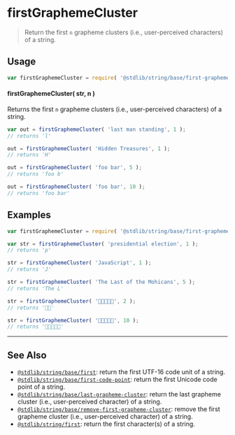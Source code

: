 <!--

@license Apache-2.0

Copyright (c) 2023 The Stdlib Authors.

Licensed under the Apache License, Version 2.0 (the "License");
you may not use this file except in compliance with the License.
You may obtain a copy of the License at

   http://www.apache.org/licenses/LICENSE-2.0

Unless required by applicable law or agreed to in writing, software
distributed under the License is distributed on an "AS IS" BASIS,
WITHOUT WARRANTIES OR CONDITIONS OF ANY KIND, either express or implied.
See the License for the specific language governing permissions and
limitations under the License.

-->

# firstGraphemeCluster

> Return the first `n` grapheme clusters (i.e., user-perceived characters) of a string.

<section class="usage">

## Usage

```javascript
var firstGraphemeCluster = require( '@stdlib/string/base/first-grapheme-cluster' );
```

#### firstGraphemeCluster( str, n )

Returns the first `n` grapheme clusters (i.e., user-perceived characters) of a string.

```javascript
var out = firstGraphemeCluster( 'last man standing', 1 );
// returns 'l'

out = firstGraphemeCluster( 'Hidden Treasures', 1 );
// returns 'H'

out = firstGraphemeCluster( 'foo bar', 5 );
// returns 'foo b'

out = firstGraphemeCluster( 'foo bar', 10 );
// returns 'foo bar'
```

</section>

<!-- /.usage -->

<section class="examples">

## Examples

<!-- eslint no-undef: "error" -->

```javascript
var firstGraphemeCluster = require( '@stdlib/string/base/first-grapheme-cluster' );

var str = firstGraphemeCluster( 'presidential election', 1 );
// returns 'p'

str = firstGraphemeCluster( 'JavaScript', 1 );
// returns 'J'

str = firstGraphemeCluster( 'The Last of the Mohicans', 5 );
// returns 'The L'

str = firstGraphemeCluster( '🐶🐮🐷🐰🐸', 2 );
// returns '🐶🐮'

str = firstGraphemeCluster( '🐶🐮🐷🐰🐸', 10 );
// returns '🐶🐮🐷🐰🐸'
```

</section>

<!-- /.examples -->

<!-- Section for related `stdlib` packages. Do not manually edit this section, as it is automatically populated. -->

<section class="related">

* * *

## See Also

-   <span class="package-name">[`@stdlib/string/base/first`][@stdlib/string/base/first]</span><span class="delimiter">: </span><span class="description">return the first UTF-16 code unit of a string.</span>
-   <span class="package-name">[`@stdlib/string/base/first-code-point`][@stdlib/string/base/first-code-point]</span><span class="delimiter">: </span><span class="description">return the first Unicode code point of a string.</span>
-   <span class="package-name">[`@stdlib/string/base/last-grapheme-cluster`][@stdlib/string/base/last-grapheme-cluster]</span><span class="delimiter">: </span><span class="description">return the last grapheme cluster (i.e., user-perceived character) of a string.</span>
-   <span class="package-name">[`@stdlib/string/base/remove-first-grapheme-cluster`][@stdlib/string/base/remove-first-grapheme-cluster]</span><span class="delimiter">: </span><span class="description">remove the first grapheme cluster (i.e., user-perceived character) of a string.</span>
-   <span class="package-name">[`@stdlib/string/first`][@stdlib/string/first]</span><span class="delimiter">: </span><span class="description">return the first character(s) of a string.</span>

</section>

<!-- /.related -->

<!-- Section for all links. Make sure to keep an empty line after the `section` element and another before the `/section` close. -->

<section class="links">

<!-- <related-links> -->

[@stdlib/string/base/first]: https://github.com/stdlib-js/string/tree/main/base/first

[@stdlib/string/base/first-code-point]: https://github.com/stdlib-js/string/tree/main/base/first-code-point

[@stdlib/string/base/last-grapheme-cluster]: https://github.com/stdlib-js/string/tree/main/base/last-grapheme-cluster

[@stdlib/string/base/remove-first-grapheme-cluster]: https://github.com/stdlib-js/string/tree/main/base/remove-first-grapheme-cluster

[@stdlib/string/first]: https://github.com/stdlib-js/string/tree/main/first

<!-- </related-links> -->

</section>

<!-- /.links -->
